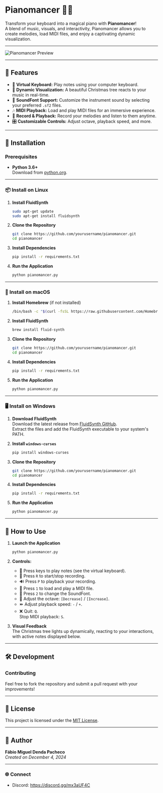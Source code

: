 
# Pianomancer 🎹✨

Transform your keyboard into a magical piano with **Pianomancer**!  
A blend of music, visuals, and interactivity, Pianomancer allows you to create melodies, load MIDI files, and enjoy a captivating dynamic visualization.

---

![Pianomancer Preview](https://imgur.com/a/pianomancer-D5kFaEW)

---

## 🌟 Features

- 🎼 **Virtual Keyboard:** Play notes using your computer keyboard.
- 🎥 **Dynamic Visualization:** A beautiful Christmas tree reacts to your music in real-time.
- 🎹 **SoundFont Support:** Customize the instrument sound by selecting your preferred `.sf2` files.
- 🎶 **MIDI Playback:** Load and play MIDI files for an immersive experience.
- 🔴 **Record & Playback:** Record your melodies and listen to them anytime.
- 🎛️ **Customizable Controls:** Adjust octave, playback speed, and more.

---

## 🚀 Installation

### Prerequisites

- **Python 3.6+**  
  Download from [python.org](https://www.python.org/downloads/).

---

### 📦 Install on Linux

1. **Install FluidSynth**  
   ```bash
   sudo apt-get update
   sudo apt-get install fluidsynth
   ```

2. **Clone the Repository**  
   ```bash
   git clone https://github.com/yourusername/pianomancer.git
   cd pianomancer
   ```

3. **Install Dependencies**  
   ```bash
   pip install -r requirements.txt
   ```

4. **Run the Application**  
   ```bash
   python pianomancer.py
   ```

---

### 🍎 Install on macOS

1. **Install Homebrew** (if not installed)  
   ```bash
   /bin/bash -c "$(curl -fsSL https://raw.githubusercontent.com/Homebrew/install/HEAD/install.sh)"
   ```

2. **Install FluidSynth**  
   ```bash
   brew install fluid-synth
   ```

3. **Clone the Repository**  
   ```bash
   git clone https://github.com/yourusername/pianomancer.git
   cd pianomancer
   ```

4. **Install Dependencies**  
   ```bash
   pip install -r requirements.txt
   ```

5. **Run the Application**  
   ```bash
   python pianomancer.py
   ```

---

### 🖥️ Install on Windows

1. **Download FluidSynth**  
   Download the latest release from [FluidSynth GitHub](https://github.com/FluidSynth/fluidsynth/releases).  
   Extract the files and add the FluidSynth executable to your system's PATH.

2. **Install `windows-curses`**  
   ```bash
   pip install windows-curses
   ```

3. **Clone the Repository**  
   ```bash
   git clone https://github.com/yourusername/pianomancer.git
   cd pianomancer
   ```

4. **Install Dependencies**  
   ```bash
   pip install -r requirements.txt
   ```

5. **Run the Application**  
   ```bash
   python pianomancer.py
   ```

---

## 🎹 How to Use

1. **Launch the Application**  
   ```bash
   python pianomancer.py
   ```

2. **Controls:**

   - 🎵 Press keys to play notes (see the virtual keyboard).
   - 🔴 Press `R` to start/stop recording.
   - 🔊 Press `P` to playback your recording.
   - 🎼 Press `1` to load and play a MIDI file.
   - 🎨 Press `2` to change the SoundFont.
   - 🔼 Adjust the octave: `[Decrease]` / `[Increase]`.
   - ⏩ Adjust playback speed: `-` / `+`.
   - ❌ Quit: `Q`.  
     Stop MIDI playback: `S`.

3. **Visual Feedback**  
   The Christmas tree lights up dynamically, reacting to your interactions, with active notes displayed below.

---

## 🛠️ Development

### Contributing
Feel free to fork the repository and submit a pull request with your improvements!

---

## 📜 License

This project is licensed under the [MIT License](LICENSE).  

---

## 👤 Author

**Fábio Miguel Denda Pacheco**  
*Created on December 4, 2024*  

---

### 🌐 Connect
- Discord: https://discord.gg/mx3aUF4C
